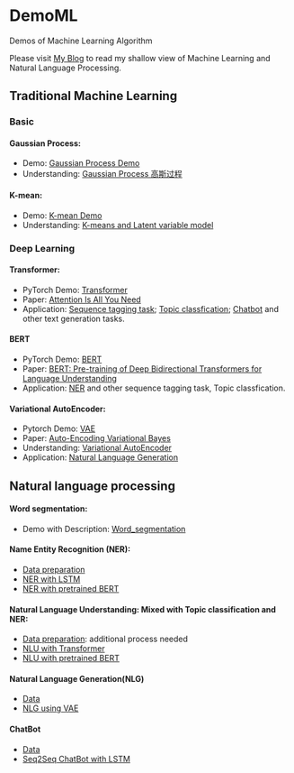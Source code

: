 # DemoML
Demos of Machine Learning Algorithm

Please visit [My Blog](https://shinoyuki222.github.io) to read my shallow view of Machine Learning and Natural Language Processing.

## Traditional Machine Learning
### Basic
#### Gaussian Process:
- Demo: [Gaussian Process Demo](https://github.com/shinoyuki222/DemoML/tree/master/Gaussian_Process)
- Understanding: [Gaussian Process 高斯过程](https://shinoyuki222.github.io/2020/01/09/2019-01-09%20Gaussian%20Process/)

#### K-mean:
- Demo: [K-mean Demo](https://github.com/shinoyuki222/DemoML/tree/master/K-mean)
- Understanding: [K-means and Latent variable model](https://shinoyuki222.github.io/2020/04/26/2020-04-26%20K-mean/)

### Deep Learning
#### Transformer:
- PyTorch Demo: [Transformer](https://github.com/shinoyuki222/DemoML/tree/master/Transformer)
- Paper: [Attention Is All You Need](https://arxiv.org/abs/1706.03762)
- Application: [Sequence tagging task](ner); [Topic classfication](nlu); [Chatbot](https://github.com/shinoyuki222/DemoNLP/tree/master/FreeChat) and other text generation tasks.

#### BERT
- PyTorch Demo: [BERT](https://github.com/shinoyuki222/DemoML/tree/master/BERT)
- Paper: [BERT: Pre-training of Deep Bidirectional Transformers for Language Understanding](https://arxiv.org/abs/1810.04805)
- Application: [NER](ner) and other sequence tagging task, Topic classfication.

#### Variational AutoEncoder:
- Pytorch Demo: [VAE](https://github.com/shinoyuki222/DemoML/tree/master/VAE_NLG)
- Paper: [Auto-Encoding Variational Bayes](https://arxiv.org/abs/1312.6114)
- Understanding: [Variational AutoEncoder](https://shinoyuki222.github.io/2020/05/03/2020-05-03%20VAE1/)
- Application: [Natural Language Generation](#nlg)

## Natural language processing
#### Word segmentation: 
- Demo with Description: [Word_segmentation](https://github.com/shinoyuki222/DemoML/tree/master/Word_segmentation)
 
#### <span id="ner">Name Entity Recognition (NER)</span>:
- [Data preparation](https://github.com/shinoyuki222/DemoML/tree/master/NER/NER_data)
- [NER with LSTM](https://github.com/shinoyuki222/DemoML/tree/master/NER/main_LSTM)
- [NER with pretrained BERT](https://github.com/shinoyuki222/DemoML/tree/master/NER/main_BERT)

#### <span id="nlu">Natural Language Understanding: Mixed with Topic classification and NER</span>:
- [Data preparation](https://github.com/shinoyuki222/DemoML/tree/master/NLU/data): additional process needed
- [NLU with Transformer](https://github.com/shinoyuki222/DemoML/tree/master/NLU/main_Transformer)
- [NLU with pretrained BERT](https://github.com/shinoyuki222/DemoML/tree/master/NLU/main_BERT)

#### <span id="nlg">Natural Language Generation(NLG)</span>
- [Data](https://github.com/shinoyuki222/DemoML/tree/master/VAE_NLG/data)
- [NLG using VAE](https://github.com/shinoyuki222/DemoML/tree/master/VAE_NLG)

#### <span id="cb">ChatBot</span>
- [Data](https://github.com/shinoyuki222/DemoML/tree/master/ChatBot/chatbot_data)
- [Seq2Seq ChatBot with LSTM](https://github.com/shinoyuki222/DemoML/tree/master/ChatBot)

